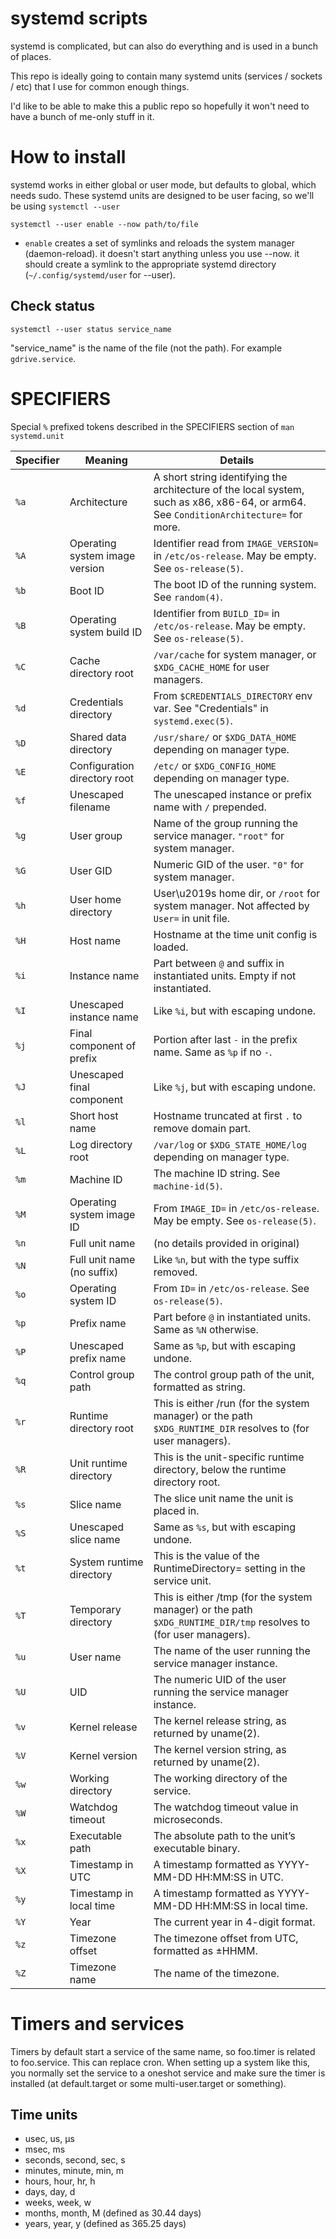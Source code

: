 # systemd scripts

systemd is complicated, but can also do everything and is used in a bunch of places.

This repo is ideally going to contain many systemd units (services / sockets / etc) that I use for common enough things.

I'd like to be able to make this a public repo so hopefully it won't need to have a bunch of me-only stuff in it.

# How to install

systemd works in either global or user mode, but defaults to global, which needs sudo. These systemd units are designed to be user facing, so we'll be using `systemctl --user`

```
systemctl --user enable --now path/to/file
```

- `enable` creates a set of symlinks and reloads the system manager (daemon-reload). it doesn't start anything unless you use --now. it should create a symlink to the appropriate systemd directory (`~/.config/systemd/user` for --user).

## Check status

```
systemctl --user status service_name
```

"service_name" is the name of the file (not the path). For example `gdrive.service`.

# SPECIFIERS

Special `%` prefixed tokens described in the SPECIFIERS section of `man systemd.unit`

| Specifier | Meaning                        | Details                                                                                                                                |
| --------- | ------------------------------ | -------------------------------------------------------------------------------------------------------------------------------------- |
| `%a`      | Architecture                   | A short string identifying the architecture of the local system, such as x86, x86-64, or arm64. See `ConditionArchitecture=` for more. |
| `%A`      | Operating system image version | Identifier read from `IMAGE_VERSION=` in `/etc/os-release`. May be empty. See `os-release(5)`.                                         |
| `%b`      | Boot ID                        | The boot ID of the running system. See `random(4)`.                                                                                    |
| `%B`      | Operating system build ID      | Identifier from `BUILD_ID=` in `/etc/os-release`. May be empty. See `os-release(5)`.                                                   |
| `%C`      | Cache directory root           | `/var/cache` for system manager, or `$XDG_CACHE_HOME` for user managers.                                                               |
| `%d`      | Credentials directory          | From `$CREDENTIALS_DIRECTORY` env var. See "Credentials" in `systemd.exec(5)`.                                                         |
| `%D`      | Shared data directory          | `/usr/share/` or `$XDG_DATA_HOME` depending on manager type.                                                                           |
| `%E`      | Configuration directory root   | `/etc/` or `$XDG_CONFIG_HOME` depending on manager type.                                                                               |
| `%f`      | Unescaped filename             | The unescaped instance or prefix name with `/` prepended.                                                                              |
| `%g`      | User group                     | Name of the group running the service manager. `"root"` for system manager.                                                            |
| `%G`      | User GID                       | Numeric GID of the user. `"0"` for system manager.                                                                                     |
| `%h`      | User home directory            | User\u2019s home dir, or `/root` for system manager. Not affected by `User=` in unit file.                                             |
| `%H`      | Host name                      | Hostname at the time unit config is loaded.                                                                                            |
| `%i`      | Instance name                  | Part between `@` and suffix in instantiated units. Empty if not instantiated.                                                          |
| `%I`      | Unescaped instance name        | Like `%i`, but with escaping undone.                                                                                                   |
| `%j`      | Final component of prefix      | Portion after last `-` in the prefix name. Same as `%p` if no `-`.                                                                     |
| `%J`      | Unescaped final component      | Like `%j`, but with escaping undone.                                                                                                   |
| `%l`      | Short host name                | Hostname truncated at first `.` to remove domain part.                                                                                 |
| `%L`      | Log directory root             | `/var/log` or `$XDG_STATE_HOME/log` depending on manager type.                                                                         |
| `%m`      | Machine ID                     | The machine ID string. See `machine-id(5)`.                                                                                            |
| `%M`      | Operating system image ID      | From `IMAGE_ID=` in `/etc/os-release`. May be empty. See `os-release(5)`.                                                              |
| `%n`      | Full unit name                 | (no details provided in original)                                                                                                      |
| `%N`      | Full unit name (no suffix)     | Like `%n`, but with the type suffix removed.                                                                                           |
| `%o`      | Operating system ID            | From `ID=` in `/etc/os-release`. See `os-release(5)`.                                                                                  |
| `%p`      | Prefix name                    | Part before `@` in instantiated units. Same as `%N` otherwise.                                                                         |
| `%P`      | Unescaped prefix name          | Same as `%p`, but with escaping undone.                                                                                                |
| `%q`      | Control group path             | The control group path of the unit, formatted as string.                                                                               |
| `%r`      | Runtime directory root         | This is either /run (for the system manager) or the path `$XDG_RUNTIME_DIR` resolves to (for user managers).                           |
| `%R`      | Unit runtime directory         | This is the unit-specific runtime directory, below the runtime directory root.                                                         |
| `%s`      | Slice name                     | The slice unit name the unit is placed in.                                                                                             |
| `%S`      | Unescaped slice name           | Same as `%s`, but with escaping undone.                                                                                                |
| `%t`      | System runtime directory       | This is the value of the RuntimeDirectory= setting in the service unit.                                                                |
| `%T`      | Temporary directory            | This is either /tmp (for the system manager) or the path `$XDG_RUNTIME_DIR/tmp` resolves to (for user managers).                       |
| `%u`      | User name                      | The name of the user running the service manager instance.                                                                             |
| `%U`      | UID                            | The numeric UID of the user running the service manager instance.                                                                      |
| `%v`      | Kernel release                 | The kernel release string, as returned by uname(2).                                                                                    |
| `%V`      | Kernel version                 | The kernel version string, as returned by uname(2).                                                                                    |
| `%w`      | Working directory              | The working directory of the service.                                                                                                  |
| `%W`      | Watchdog timeout               | The watchdog timeout value in microseconds.                                                                                            |
| `%x`      | Executable path                | The absolute path to the unit’s executable binary.                                                                                     |
| `%X`      | Timestamp in UTC               | A timestamp formatted as YYYY-MM-DD HH:MM:SS in UTC.                                                                                   |
| `%y`      | Timestamp in local time        | A timestamp formatted as YYYY-MM-DD HH:MM:SS in local time.                                                                            |
| `%Y`      | Year                           | The current year in 4-digit format.                                                                                                    |
| `%z`      | Timezone offset                | The timezone offset from UTC, formatted as ±HHMM.                                                                                      |
| `%Z`      | Timezone name                  | The name of the timezone.                                                                                                              |

# Timers and services
Timers by default start a service of the same name, so foo.timer is related to foo.service. This can replace cron. When setting up a system like this, you normally set the service to a oneshot service and make sure the timer is installed (at default.target or some multi-user.target or something).

## Time units

- usec, us, μs
- msec, ms
- seconds, second, sec, s
- minutes, minute, min, m
- hours, hour, hr, h
- days, day, d
- weeks, week, w
- months, month, M (defined as 30.44 days)
- years, year, y (defined as 365.25 days)